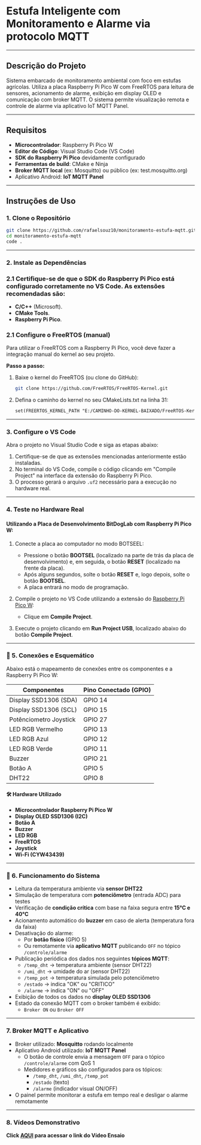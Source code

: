 # Estufa Inteligente com Monitoramento e Alarme via protocolo MQTT 

---

## Descrição do Projeto
Sistema embarcado de monitoramento ambiental com foco em estufas agrícolas. Utiliza a placa Raspberry Pi Pico W com FreeRTOS para leitura de sensores, acionamento de alarme, exibição em display OLED e comunicação com broker MQTT. O sistema permite visualização remota e controle de alarme via aplicativo IoT MQTT Panel.

---

## Requisitos

- **Microcontrolador**: Raspberry Pi Pico W
- **Editor de Código**: Visual Studio Code (VS Code)
- **SDK do Raspberry Pi Pico** devidamente configurado
- **Ferramentas de build**: CMake e Ninja
- **Broker MQTT local** (ex: Mosquitto) ou público (ex: test.mosquitto.org)
- Aplicativo Android: **IoT MQTT Panel**

---

## Instruções de Uso

### 1. Clone o Repositório
```bash
git clone https://github.com/rafaelsouz10/monitoramento-estufa-mqtt.git
cd monitoramento-estufa-mqtt
code .
```

---

### 2. Instale as Dependências

### 2.1 Certifique-se de que o SDK do Raspberry Pi Pico está configurado corretamente no VS Code. As extensões recomendadas são:

- **C/C++** (Microsoft).
- **CMake Tools**.
- **Raspberry Pi Pico**.

### 2.1 Configure o FreeRTOS (manual)

Para utilizar o FreeRTOS com a Raspberry Pi Pico, você deve fazer a integração manual do kernel ao seu projeto.

**Passo a passo:**

1. Baixe o kernel do FreeRTOS (ou clone do GitHub):
   ```bash
   git clone https://github.com/FreeRTOS/FreeRTOS-Kernel.git

2. Defina o caminho do kernel no seu CMakeLists.txt na linha 31:

    ```CMakeLists.txt
    set(FREERTOS_KERNEL_PATH "E:/CAMINHO-DO-KERNEL-BAIXADO/FreeRTOS-Kernel")

---

### 3. Configure o VS Code

Abra o projeto no Visual Studio Code e siga as etapas abaixo:

1. Certifique-se de que as extensões mencionadas anteriormente estão instaladas.
2. No terminal do VS Code, compile o código clicando em "Compile Project" na interface da extensão do Raspberry Pi Pico.
3. O processo gerará o arquivo `.uf2` necessário para a execução no hardware real.

---

### 4. Teste no Hardware Real

#### Utilizando a Placa de Desenvolvimento BitDogLab com Raspberry Pi Pico W:

1. Conecte a placa ao computador no modo BOTSEEL:
   - Pressione o botão **BOOTSEL** (localizado na parte de trás da placa de desenvolvimento) e, em seguida, o botão **RESET** (localizado na frente da placa).
   - Após alguns segundos, solte o botão **RESET** e, logo depois, solte o botão **BOOTSEL**.
   - A placa entrará no modo de programação.

2. Compile o projeto no VS Code utilizando a extensão do [Raspberry Pi Pico W](https://marketplace.visualstudio.com/items?itemName=raspberry-pi.raspberry-pi-pico):
   - Clique em **Compile Project**.

3. Execute o projeto clicando em **Run Project USB**, localizado abaixo do botão **Compile Project**.

---

### 🔌 5. Conexões e Esquemático
Abaixo está o mapeamento de conexões entre os componentes e a Raspberry Pi Pico W:

| **Componentes**        | **Pino Conectado (GPIO)** |
|------------------------|---------------------------|
| Display SSD1306 (SDA)  | GPIO 14                   |
| Display SSD1306 (SCL)  | GPIO 15                   |
| Potênciometro Joystick | GPIO 27                   |
| LED RGB Vermelho       | GPIO 13                   |
| LED RGB Azul           | GPIO 12                   |
| LED RGB Verde          | GPIO 11                   |
| Buzzer                 | GPIO 21                   |
| Botão A                | GPIO 5                    |
| DHT22                  | GPIO 8                    |

#### 🛠️ Hardware Utilizado
- **Microcontrolador Raspberry Pi Pico W**
- **Display OLED SSD1306 (I2C)**
- **Botão A**
- **Buzzer**
- **LED RGB**
- **FreeRTOS**
- **Joystick**
- **Wi-Fi (CYW43439)**

---

### 📌 6. Funcionamento do Sistema

- Leitura da temperatura ambiente via **sensor DHT22**
- Simulação de temperatura com **potenciômetro** (entrada ADC) para testes
- Verificação de **condição crítica** com base na faixa segura entre **15°C e 40°C**
- Acionamento automático do **buzzer** em caso de alerta (temperatura fora da faixa)
- Desativação do alarme:
  - Por **botão físico** (GPIO 5)
  - Ou remotamente via **aplicativo MQTT** publicando `OFF` no tópico `/controle/alarme`
- Publicação periódica dos dados nos seguintes **tópicos MQTT**:
  - `/temp_dht` → temperatura ambiente (sensor DHT22)
  - `/umi_dht` → umidade do ar (sensor DHT22)
  - `/temp_pot` → temperatura simulada pelo potenciômetro
  - `/estado` → indica "OK" ou "CRITICO"
  - `/alarme` → indica "ON" ou "OFF"
- Exibição de todos os dados no **display OLED SSD1306**
- Estado da conexão MQTT com o broker também é exibido:
  - `Broker ON` ou `Broker OFF`

---

### 7. Broker MQTT e Aplicativo

- Broker utilizado: **Mosquitto** rodando localmente
- Aplicativo Android utilizado: **IoT MQTT Panel**
  - O botão de controle envia a mensagem `OFF` para o tópico `/controle/alarme` com QoS 1
  - Medidores e gráficos são configurados para os tópicos:
    - `/temp_dht`, `/umi_dht`, `/temp_pot`
    - `/estado` (texto)
    - `/alarme` (indicador visual ON/OFF)
- O painel permite monitorar a estufa em tempo real e desligar o alarme remotamente

---

### 8. Vídeos Demonstrativo

**Click [AQUI](https://drive.google.com/file/d/1n5OE0JvYYrGcrIpVdzTJf6uPoj5HJ7dK/view?usp=sharing) para acessar o link do Vídeo Ensaio**